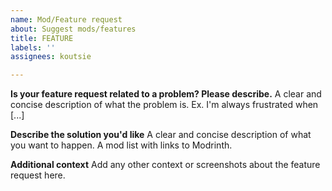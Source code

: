 ```yaml
---
name: Mod/Feature request
about: Suggest mods/features
title: FEATURE
labels: ''
assignees: koutsie

---
```


**Is your feature request related to a problem? Please describe.**
A clear and concise description of what the problem is. Ex. I'm always frustrated when [...]

**Describe the solution you'd like**
A clear and concise description of what you want to happen.
A mod list with links to Modrinth.

**Additional context**
Add any other context or screenshots about the feature request here.

